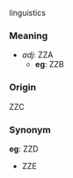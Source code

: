 linguistics
### Meaning
+ _adj_: ZZA
    + __eg__: ZZB

### Origin

ZZC

### Synonym

__eg__: ZZD

+ ZZE


